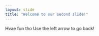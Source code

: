 ```yaml
---
layout: slide
title: "Welcome to our second slide!"
---
```

Hvae fun tho
Use the left arrow to go back!

